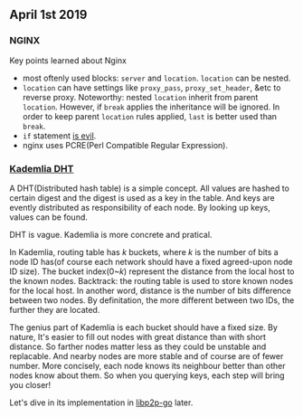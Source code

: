 ## April 1st 2019

### NGINX

Key points learned about Nginx

- most oftenly used blocks: `server` and `location`. `location` can be nested.
- `location` can have settings like `proxy_pass`, `proxy_set_header`, &etc to reverse proxy. Noteworthy: nested `location` inherit from parent `location`. However, if `break` applies the inheritance will be ignored. In order to keep parent `location` rules applied, `last` is better used than `break`.
- `if` statement [is evil](https://www.nginx.com/resources/wiki/start/topics/depth/ifisevil/).
- nginx uses PCRE(Perl Compatible Regular Expression).

### [Kademlia DHT](https://en.wikipedia.org/wiki/Kademlia)

A DHT(Distributed hash table) is a simple concept. All values are hashed to certain digest and the digest is used as a key in the table. And keys are evently distributed as responsibility of each node. By looking up keys, values can be found.

DHT is vague. Kademlia is more concrete and pratical.

In Kademlia, routing table has _k_ buckets, where _k_ is the number of bits a node ID has(of course each network should have a fixed agreed-upon node ID size). The bucket index(0~_k_) represent the distance from the local host to the known nodes. Backtrack: the routing table is used to store known nodes for the local host. In another word, distance is the number of bits difference between two nodes. By definitation, the more different between two IDs, the further they are located.

The genius part of Kademlia is each bucket should have a fixed size. By nature, It's easier to fill out nodes with great distance than with short distance. So farther nodes matter less as they could be unstable and replacable. And nearby nodes are more stable and of course are of fewer number. More concisely, each node knows its neighbour better than other nodes know about them. So when you querying keys, each step will bring you closer!

Let's dive in its implementation in [libp2p-go](https://github.com/libp2p/go-libp2p-kad-dht) later.